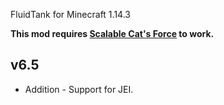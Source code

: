 FluidTank for Minecraft 1.14.3

**This mod requires [Scalable Cat's Force](https://minecraft.curseforge.com/projects/scalable-cats-force) to work.**

## v6.5
* Addition - Support for JEI.
